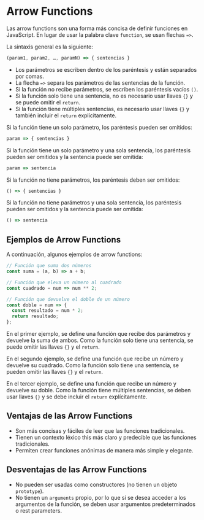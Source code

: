 # Arrow Functions

Las arrow functions son una forma más concisa de definir funciones en JavaScript. En lugar de usar la palabra clave `function`, se usan flechas `=>`.

La sintaxis general es la siguiente:

```javascript
(param1, param2, …, paramN) => { sentencias }
```

- Los parámetros se escriben dentro de los paréntesis y están separados por comas.
- La flecha `=>` separa los parámetros de las sentencias de la función.
- Si la función no recibe parámetros, se escriben los paréntesis vacíos `()`.
- Si la función solo tiene una sentencia, no es necesario usar llaves `{}` y se puede omitir el `return`.
- Si la función tiene múltiples sentencias, es necesario usar llaves `{}` y también incluir el `return` explícitamente.

Si la función tiene un solo parámetro, los paréntesis pueden ser omitidos:

```javascript
param => { sentencias }
```

Si la función tiene un solo parámetro y una sola sentencia, los paréntesis pueden ser omitidos y la sentencia puede ser omitida:

```javascript
param => sentencia
```

Si la función no tiene parámetros, los paréntesis deben ser omitidos:

```javascript
() => { sentencias }
```

Si la función no tiene parámetros y una sola sentencia, los paréntesis pueden ser omitidos y la sentencia puede ser omitida:

```javascript
() => sentencia
```

## Ejemplos de Arrow Functions

A continuación, algunos ejemplos de arrow functions:

```javascript
// Función que suma dos números
const suma = (a, b) => a + b;

// Función que eleva un número al cuadrado
const cuadrado = num => num ** 2;

// Función que devuelve el doble de un número
const doble = num => {
  const resultado = num * 2;
  return resultado;
};
```

En el primer ejemplo, se define una función que recibe dos parámetros y devuelve la suma de ambos. Como la función solo tiene una sentencia, se puede omitir las llaves `{}` y el `return`.

En el segundo ejemplo, se define una función que recibe un número y devuelve su cuadrado. Como la función solo tiene una sentencia, se pueden omitir las llaves `{}` y el `return`.

En el tercer ejemplo, se define una función que recibe un número y devuelve su doble. Como la función tiene múltiples sentencias, se deben usar llaves `{}` y se debe incluir el `return` explícitamente.

## Ventajas de las Arrow Functions

- Son más concisas y fáciles de leer que las funciones tradicionales.
- Tienen un contexto léxico this más claro y predecible que las funciones tradicionales.
- Permiten crear funciones anónimas de manera más simple y elegante.

## Desventajas de las Arrow Functions

- No pueden ser usadas como constructores (no tienen un objeto `prototype`).
- No tienen un `arguments` propio, por lo que si se desea acceder a los argumentos de la función, se deben usar argumentos predeterminados o rest parameters.
